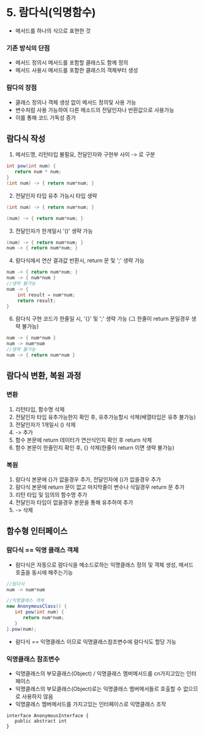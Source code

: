 # 5. 람다식(익명함수)
* 메서드를 하나의 식으로 표현한 것
### 기존 방식의 단점
* 메서드 정의시 메서드를 포함할 클래스도 함께 정의
* 메서드 사용시 메서드를 포함한 클래스의 객체부터 생성
### 람다의 장점
* 클래스 정의나 객체 생성 없이 메서드 정의및 사용 가능
* 변수처럼 사용 가능하여 다른 메소드의 전달인자나 반환값으로 사용가능
* 이를 통해 코드 가독성 증가

## 람다식 작성
1. 메서드명, 리턴타입 불필요, 전달인자와 구현부 사이 -> 로 구분
```java
int pow(int num) {
   return num * num;
}
(int num) -> { return num*num; }
```
2. 전달인자 타입 유추 가능시 타입 생략
```java
(int num) -> { return num*num; }

(num) -> { return num*num; }
```
3. 전달인자가 한개일시 '()' 생략 가능
```java
(num) -> { return num*num; }
num -> { return num*num; }
```
4. 람다식에서 연산 결과값 반환시, return 문 및 ';' 생략 가능
```java
num -> { return num*num; }
num -> { num*num }
//생략 불가능
num -> { 
	int result = num*num;
	return result;
}
```
6. 람다식 구현 코드가 한줄일 시, '{}' 및 ';' 생략 가능 (그 한줄이 return 문일경우 생략 불가능)
```java
num -> { num*num }
num -> num*num
//생략 불가능
num -> { return num*num }
```

## 람다식 변환, 복원 과정
### 변환
1. 리턴타입, 함수명 삭제
2. 전달인자 타입 유추가능한지 확인 후, 유추가능할시 삭제(배열타입은 유추 불가능)
3. 전달인자가 1개일시 () 삭제
4. -> 추가
5. 함수 본문에 return 데이터가 연산식인지 확인 후 return 삭제
6. 함수 본문이 한줄인지 확인 후, {} 삭제(한줄이 return 이면 생략 불가능)

### 복원
1. 람다식 본문에 {}가 없을경우 추가, 전달인자에 ()가 없을경우 추가
2. 람다식 본문에 return 문이 없고 마지막줄이 변수나 식일경우 return 문 추가
3. 리턴 타입 및 임의의 함수명 추가
4. 전달인자 타입이 없을경우 본문을 통해 유추하여 추가
5. -> 삭제

## 함수형 인터페이스
### 람다식 == 익명 클래스 객체
* 람다식은 자동으로 람다식을 메소드로하는 익명클래스 정의 및 객체 생성, 메서드 호출을 동시에 해주는기능
```java
//람다식
num -> num*num

//익명클래스 객체
new AnonymousClass() {
   int pow(int num) {
      return num*num;
   }
}.pow(num);
```
* 람다식 == 익명클래스 이므로 익명클래스참조변수에 람다식도 할당 가능

### 익명클래스 참조변수
* 익명클래스의 부모클래스(Object) / 익명클래스 멤버메서드를 cn가지고있는 인터페이스
* 익명클래스의 부모클래스(Object)로는 익명클래스 멤버메서들르 호출할 수 없으므로 사용하지 않음
* 익명클래스 멤버메서드를 가지고있는 인터페이스로 익명클래스 조작
```
interface AnonymousInterface {
   public abstract int 
}
```
<!--stackedit_data:
eyJoaXN0b3J5IjpbMjA4MzA5NjIxMywtMTMyNDk0NDc5NSwyOD
A4MzI4NDgsLTE5OTc3ODExNjZdfQ==
-->